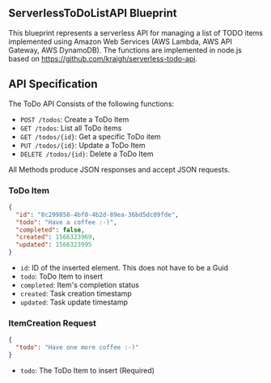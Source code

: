 ## ServerlessToDoListAPI Blueprint

This blueprint represents a serverless API for managing a list of TODO items implemented using Amazon Web Services (AWS Lambda, AWS API Gateway, AWS DynamoDB).
The functions are implemented in node.js based on <https://github.com/kraigh/serverless-todo-api>.

## API Specification

The ToDo API Consists of the following functions:

- `POST /todos`: Create a ToDo Item
- `GET /todos`: List all ToDo items
- `GET /todos/{id}`: Get a specific ToDo item
- `PUT /todos/{id}`: Update a ToDo Item
- `DELETE /todos/{id}`: Delete a ToDo Item

All Methods produce JSON responses and accept JSON requests.

### ToDo Item

```json
{
  "id": "8c299858-4bf0-4b2d-89ea-36bd5dc09fde",
  "todo": "Have a coffee :-)",
  "completed": false,
  "created": 1566323969,
  "updated": 1566323995
}
```

- `id`: ID of the inserted element. This does not have to be a Guid
- `todo`: ToDo Item to insert
- `completed`: Item's completion status
- `created`: Task creation timestamp
- `updated`: Task update timestamp

### ItemCreation Request

```json
{
  "todo": "Have one more coffee :-)"
}
```

- `todo`: The ToDo Item to insert (Required)
